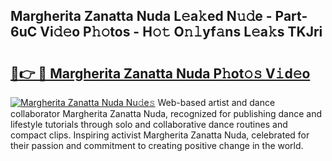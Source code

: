 ## Margherita Zanatta Nuda L𝚎a𝚔ed N𝚞𝚍e - Part-6uC Vi𝚍𝚎o P𝚑𝚘tos - H𝚘𝚝 O𝚗𝚕yf𝚊ns L𝚎a𝚔s TKJri

# <h2><a href="http://kf3k5tp.oniu.top/?m=Margherita+Zanatta+Nuda">🔗👉 🔴 Margherita Zanatta Nuda P𝚑ot𝚘𝚜 V𝚒d𝚎o</a></h2>

[![Margherita Zanatta Nuda Nu𝚍e𝚜](https://i.imgur.com/0qMVB7G.gif)](http://kf3k5tp.oniu.top/?m=Margherita+Zanatta+Nuda)
Web-based artist and dance collaborator Margherita Zanatta Nuda, recognized for publishing dance and lifestyle tutorials through solo and collaborative dance routines and compact clips. Inspiring activist Margherita Zanatta Nuda, celebrated for their passion and commitment to creating positive change in the world.  
